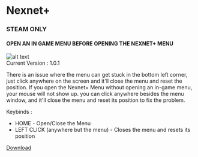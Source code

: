 # Nexnet+
### STEAM ONLY  
#### OPEN AN IN GAME MENU BEFORE OPENING THE NEXNET+ MENU  

![alt text](https://cdn.discordapp.com/attachments/1068616740235387002/1082760055717371914/image.png)  
Current Version : 1.0.1  
  
There is an issue where the menu can get stuck in the bottom left corner, just click anywhere on the screen and it'll close the menu and reset the position. If you open the Nexnet+ Menu without opening an in-game menu, your mouse will not show up. you can click anywhere besides the menu window, and it'll close the menu and reset its position to fix the problem.  
  
Keybinds :  
- HOME - Open/Close the Menu  
- LEFT CLICK (anywhere but the menu) - Closes the menu and resets its position  
  
[Download](https://github.com/Izoee/NexnetPlus/archive/refs/heads/main.zip)  
